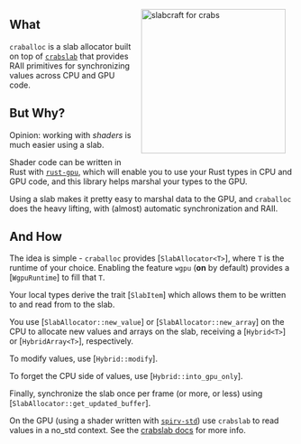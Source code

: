 <div style="float: right; padding: 1em;">
    <img src="https://github.com/schell/crabslab/blob/main/crates/crabslab/crabslab.png?raw=true" alt="slabcraft for crabs" width="256" />
</div>

## What

`craballoc` is a slab allocator built on top of [`crabslab`](github.com/schell/crabslab)
that provides RAII primitives for synchronizing values across CPU and GPU code.

## But Why?

Opinion: working with _shaders_ is much easier using a slab.

Shader code can be written in Rust with [`rust-gpu`](https://github.com/rust-gpu/rust-gpu),
which will enable you to use your Rust types in CPU and GPU code, and this library helps 
marshal your types to the GPU.

Using a slab makes it pretty easy to marshal data to the GPU, and `craballoc` does the heavy
lifting, with (almost) automatic synchronization and RAII.

## And How

The idea is simple - `craballoc` provides [`SlabAllocator<T>`], where `T` is the runtime of your 
choice. Enabling the feature `wgpu` (**on** by default) provides a [`WgpuRuntime`] to fill that `T`.

Your local types derive the trait [`SlabItem`] which allows them to be written to and read
from to the slab.

You use [`SlabAllocator::new_value`] or [`SlabAllocator::new_array`] on the CPU to allocate 
new values and arrays on the slab, receiving a [`Hybrid<T>`] or [`HybridArray<T>`], respectively.

To modify values, use [`Hybrid::modify`].

To forget the CPU side of values, use [`Hybrid::into_gpu_only`].

Finally, synchronize the slab once per frame (or more, or less) using [`SlabAllocator::get_updated_buffer`].

On the GPU (using a shader written with [`spirv-std`](https://crates.io/crates/spirv-std)) use 
`crabslab` to read values in a no_std context. 
See the [crabslab docs](https://docs.rs/crabslab/latest/crabslab/) for more info.
